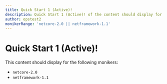 ```yaml
---
title: Quick Start 1 (Active)!
description: Quick Start 1 (Active)! of the content should display for the monikerRange: 'netcore-2.0 || netframework-1.1'
author: opstest2
monikerRange: 'netcore-2.0 || netframework-1.1'
---
```


# Quick Start 1 (Active)!

This content should display for the following monikers:

* `netcore-2.0`
* `netframework-1.1`